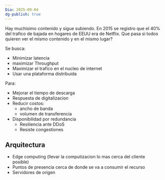 ```yaml
---
Dia: 2025-09-04
dg-publish: true
---
```

Hay muchisimo contenido y sigue subiendo. 
En 2015 se registro que el 40% del trafico de bajada en hogares de EEUU era de Netflix. Que pasa si todos quieren ver el mismo contenido y en el mismo lugar?


Se busca:
- Minimizar latencia
- maximizar Throughput 
- Maximizar el trafico en el nucleo de internet 
- Usar una plataforma distribuida

Para:
- Mejorar el tiempo de descarga 
- Respuesta de digitalizacion 
- Reducir costos:
	- ancho de banda
	- volumen de transferencia 
- Disponibilidad por redundancia
	- Resiliencia ante DDoS
	- Resiste congestiones


## Arquitectura 
- Edge computing (llevar la computizacion lo mas cerca del cliente posible)
- Puntos de presencia cerca de donde se va a consumir el recurso 
- Servidores de origen 